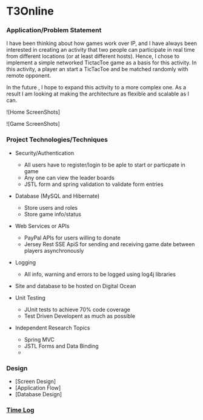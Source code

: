 # T3Online

### Application/Problem Statement

I have been thinking about how games work over IP, and I have always been interested in creating an activity
that two people can participate in real time from different locations (or at least different hosts).
Hence, I  chose to implement a simple networked TictacToe game as a basis for this activity. In this activity,
a player an start a TicTacToe and be matched randomly with  remote opponent.

In the future , I hope to expand this activity to a more complex one. As a result I am looking at making the architecture as flexible and scalable as I can.

![Home ScreenShots]

![Game ScreenShots]

### Project Technologies/Techniques 
* Security/Authentication
  * All users have to register/login to be aple to start or particpate in game
  * Any one can view the leader boards
  * JSTL form and spring validation to validate form entries

* Database (MySQL and Hibernate)
  * Store users and roles
  * Store game info/status
  
* Web Services or APIs
  * PayPal APIs for users willing to donate
  * Jersey Rest SSE ApiS for sending and receiving game date between players asynchronously


* Logging
  * All info, warning and errors to be logged using log4j libraries
  
* Site and database  to be hosted on Digital Ocean

* Unit Testing
  * JUnit tests to achieve 70% code coverage
  * Test Driven Developent as much as possible
  
* Independent Research Topics
  * Spring MVC
  * JSTL Forms and Data Binding
  * 
### Design

* [Screen Design]
* [Application Flow]
* [Database Design]



### [Time Log](TimeLog.md)
